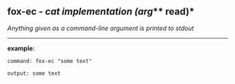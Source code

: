 ‎
=

## fox-ec - *cat implementation (arg*** read)*

*Anything given as a command-line argument is printed to stdout*

-------------------------------------------------

**example:**

    command: fox-ec "some text"

    output: some text
